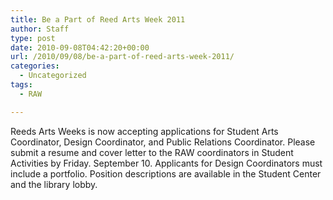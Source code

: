 ```yaml
---
title: Be a Part of Reed Arts Week 2011
author: Staff
type: post
date: 2010-09-08T04:42:20+00:00
url: /2010/09/08/be-a-part-of-reed-arts-week-2011/
categories:
  - Uncategorized
tags:
  - RAW

---
```

Reeds Arts Weeks is now accepting applications for Student Arts Coordinator, Design Coordinator, and Public Relations Coordinator. Please submit a resume and cover letter to the RAW coordinators in Student Activities by Friday. September 10. Applicants for Design Coordinators must include a portfolio. Position descriptions are available in the Student Center and the library lobby.
